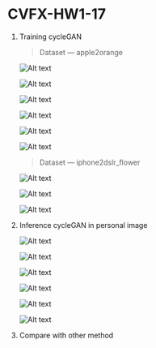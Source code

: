 # CVFX-HW1-17

1. Training cycleGAN

   > Dataset — apple2orange

   ![Alt text](./apple2orange/official_A/0001.png)

   ![Alt text](./apple2orange/official_A/0003.png)

   ![Alt text](./apple2orange/official_A/0006.png)

   ![Alt text](./apple2orange/official_B/0001.png)

   ![Alt text](./apple2orange/official_B/0003.png)

   ![Alt text](./apple2orange/official_B/0006.png)

   > Dataset — iphone2dslr_flower

   ![Alt text](./iphone2dslr_flower/official_A/0012.png)

   ![Alt text](./iphone2dslr_flower/official_A/0013.png)

   ![Alt text](./iphone2dslr_flower/official_A/0014.png)

2. Inference cycleGAN in personal image

   ![Alt text](./apple2orange/A/0001.png)

   ![Alt text](./apple2orange/A/0003.png)

   ![Alt text](./apple2orange/A/0006.png)

   ![Alt text](./apple2orange/B/0001.png)

   ![Alt text](./apple2orange/B/0003.png)

   ![Alt text](./apple2orange/B/0006.png)

   

3. Compare with other method